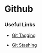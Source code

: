 # Github

### Useful Links
- [Git Tagging](https://stackoverflow.com/questions/35979642/what-is-git-tag-how-to-create-tags-how-to-checkout-git-remote-tags)

- [Git Stashing](https://git-scm.com/book/en/v2/Git-Tools-Stashing-and-Cleaning)